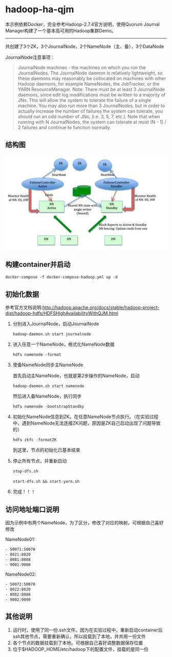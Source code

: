 # hadoop-ha-qjm

本示例依赖Docker，完全参考Hadoop-2.7.4官方说明，使用Quorum Journal Manager构建了一个基本高可用的Hadoop集群Demo。  

------------------
共创建了3个ZK，3个JournalNode，2个NameNode（主、备），3个DataNode

JournalNode注意事项：
> JournalNode machines - the machines on which you run the JournalNodes. The JournalNode daemon is relatively lightweight, so these daemons may reasonably be collocated on machines with other Hadoop daemons, for example NameNodes, the JobTracker, or the YARN ResourceManager. Note: There must be at least 3 JournalNode daemons, since edit log modifications must be written to a majority of JNs. This will allow the system to tolerate the failure of a single machine. You may also run more than 3 JournalNodes, but in order to actually increase the number of failures the system can tolerate, you should run an odd number of JNs, (i.e. 3, 5, 7, etc.). Note that when running with N JournalNodes, the system can tolerate at most (N - 1) / 2 failures and continue to function normally.

## 结构图
![](./struct.jpeg)

## 构建container并启动
```
docker-compose -f docker-compose-hadoop.yml up -d
```

## 初始化数据
参考官方文档说明:http://hadoop.apache.org/docs/stable/hadoop-project-dist/hadoop-hdfs/HDFSHighAvailabilityWithQJM.html

1. 分别进入JournalNode，启动JournalNode

    ```
    hadoop-daemon.sh start journalnode
    ```

2. 进入任意一个NameNode，格式化NameNode数据

    ```
    hdfs namenode -format
    ```  
3. 使备NameNode同步主NameNode  

    首先启动主NameNode，也就是第2步操作的NameNode，启动
    
    ```
    hadoop-daemon.sh start namenode
    ```
    然后进入备NameNode，执行同步
    
    ```
    hdfs namenode -bootstrapStandby
    ```  
4. 初始化NameNode信息到ZK。在任意NameNode节点执行。（在实验过程中，遇到NameNode无法连接ZK问题，原因是ZK自己启动出现了问题导致的）
    
    ```
    hdfs zkfc -formatZK
    ```
    到这里，节点的初始化已基本结束

5. 停止所有节点，并重新启动
    
    ```
    stop-dfs.sh  
    
    start-dfs.sh && start-yarn.sh
    ```
6. 完成！！！

## 访问地址端口说明
因为示例中有两个NameNode，为了区分，修改了对应的映射。可根据自己喜好修改

NameNode01:

```
- 50071:50070
- 8021:8020
- 8081:8088
- 9001:9000
```

NameNode02:

```
- 50072:50070
- 8022:8020
- 8082:8088
- 9002:9000
```

## 其他说明
1. 运行时，使用了同一份.ssh文件。因为在实验过程中，重新启动container后ssh其他节点，需要重新确认，所以挂载到了本地，并共用一份文件
2. 各个节点的数据挂载到了本地。可根据自己喜好调整数据保存位置
3. 位于$HADOOP_HOME/etc/hadoop下的配置文件，挂载的是同一份
